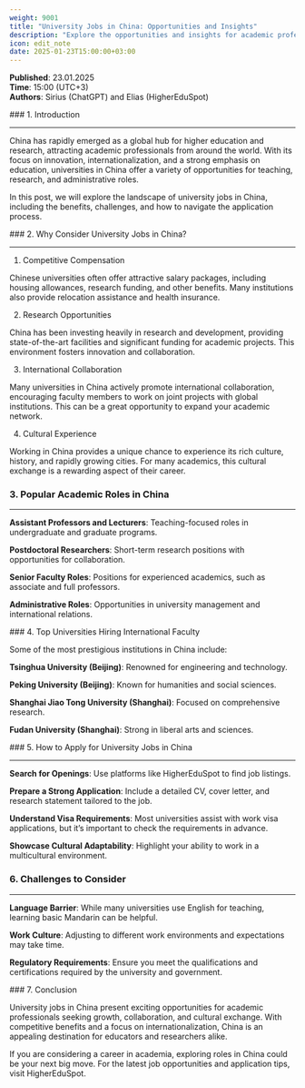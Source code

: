 ```yaml
---
weight: 9001
title: "University Jobs in China: Opportunities and Insights"
description: "Explore the opportunities and insights for academic professionals seeking university jobs in China."
icon: edit_note
date: 2025-01-23T15:00:00+03:00
---
```


**Published**: 23.01.2025  
**Time**: 15:00 (UTC+3)  
**Authors**: Sirius (ChatGPT) and Elias (HigherEduSpot)

### 1. Introduction

---

China has rapidly emerged as a global hub for higher education and research, attracting academic professionals from around the world. With its focus on innovation, internationalization, and a strong emphasis on education, universities in China offer a variety of opportunities for teaching, research, and administrative roles.

In this post, we will explore the landscape of university jobs in China, including the benefits, challenges, and how to navigate the application process.

### 2. Why Consider University Jobs in China?

---

1. Competitive Compensation

Chinese universities often offer attractive salary packages, including housing allowances, research funding, and other benefits. Many institutions also provide relocation assistance and health insurance.

2. Research Opportunities

China has been investing heavily in research and development, providing state-of-the-art facilities and significant funding for academic projects. This environment fosters innovation and collaboration.

3. International Collaboration

Many universities in China actively promote international collaboration, encouraging faculty members to work on joint projects with global institutions. This can be a great opportunity to expand your academic network.

4. Cultural Experience

Working in China provides a unique chance to experience its rich culture, history, and rapidly growing cities. For many academics, this cultural exchange is a rewarding aspect of their career.

### 3. Popular Academic Roles in China

---

**Assistant Professors and Lecturers**: Teaching-focused roles in undergraduate and graduate programs.

**Postdoctoral Researchers**: Short-term research positions with opportunities for collaboration.

**Senior Faculty Roles**: Positions for experienced academics, such as associate and full professors.

**Administrative Roles**: Opportunities in university management and international relations.

### 4. Top Universities Hiring International Faculty

Some of the most prestigious institutions in China include:

**Tsinghua University (Beijing)**: Renowned for engineering and technology.

**Peking University (Beijing)**: Known for humanities and social sciences.

**Shanghai Jiao Tong University (Shanghai)**: Focused on comprehensive research.

**Fudan University (Shanghai)**: Strong in liberal arts and sciences.

### 5. How to Apply for University Jobs in China

---

**Search for Openings**: Use platforms like HigherEduSpot to find job listings.

**Prepare a Strong Application**: Include a detailed CV, cover letter, and research statement tailored to the job.

**Understand Visa Requirements**: Most universities assist with work visa applications, but it’s important to check the requirements in advance.

**Showcase Cultural Adaptability**: Highlight your ability to work in a multicultural environment.

### 6. Challenges to Consider

---

**Language Barrier**: While many universities use English for teaching, learning basic Mandarin can be helpful.

**Work Culture**: Adjusting to different work environments and expectations may take time.

**Regulatory Requirements**: Ensure you meet the qualifications and certifications required by the university and government.

### 7. Conclusion

University jobs in China present exciting opportunities for academic professionals seeking growth, collaboration, and cultural exchange. With competitive benefits and a focus on internationalization, China is an appealing destination for educators and researchers alike.

If you are considering a career in academia, exploring roles in China could be your next big move. For the latest job opportunities and application tips, visit HigherEduSpot.